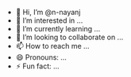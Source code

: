 - 👋 Hi, I’m @n-nayanj
- 👀 I’m interested in ...
- 🌱 I’m currently learning ...
- 💞️ I’m looking to collaborate on ...
- 📫 How to reach me ...
- 😄 Pronouns: ...
- ⚡ Fun fact: ...

<!---
n-nayanj/n-nayanj is a ✨ special ✨ repository because its `README.md` (this file) appears on your GitHub profile.
You can click the Preview link to take a look at your changes.
--->

